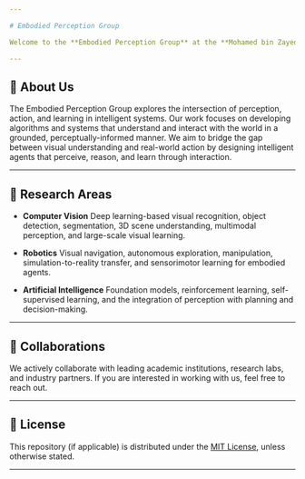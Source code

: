 ```yaml
---

# Embodied Perception Group

Welcome to the **Embodied Perception Group** at the **Mohamed bin Zayed University of Artificial Intelligence (MBZUAI)**. We are an interdisciplinary research group dedicated to advancing the frontiers of **Computer Vision**, **Robotics**, and **Artificial Intelligence** through the lens of perception and embodied intelligence.

---
```


## 🔬 About Us

The Embodied Perception Group explores the intersection of perception, action, and learning in intelligent systems. Our work focuses on developing algorithms and systems that understand and interact with the world in a grounded, perceptually-informed manner. We aim to bridge the gap between visual understanding and real-world action by designing intelligent agents that perceive, reason, and learn through interaction.

---

## 🧠 Research Areas

* **Computer Vision**
  Deep learning-based visual recognition, object detection, segmentation, 3D scene understanding, multimodal perception, and large-scale visual learning.

* **Robotics**
  Visual navigation, autonomous exploration, manipulation, simulation-to-reality transfer, and sensorimotor learning for embodied agents.

* **Artificial Intelligence**
  Foundation models, reinforcement learning, self-supervised learning, and the integration of perception with planning and decision-making.

---

## 🤝 Collaborations

We actively collaborate with leading academic institutions, research labs, and industry partners. If you are interested in working with us, feel free to reach out.


---

## 📜 License

This repository (if applicable) is distributed under the [MIT License](LICENSE), unless otherwise stated.

---

